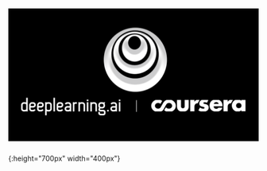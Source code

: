 # ![Deep-Learning-Coursera](https://github.com/FatmaElZahraaSamir/Deep-Learning-Coursera/blob/master/logo/deeplearning-ai.png)
{:height="700px" width="400px"}

